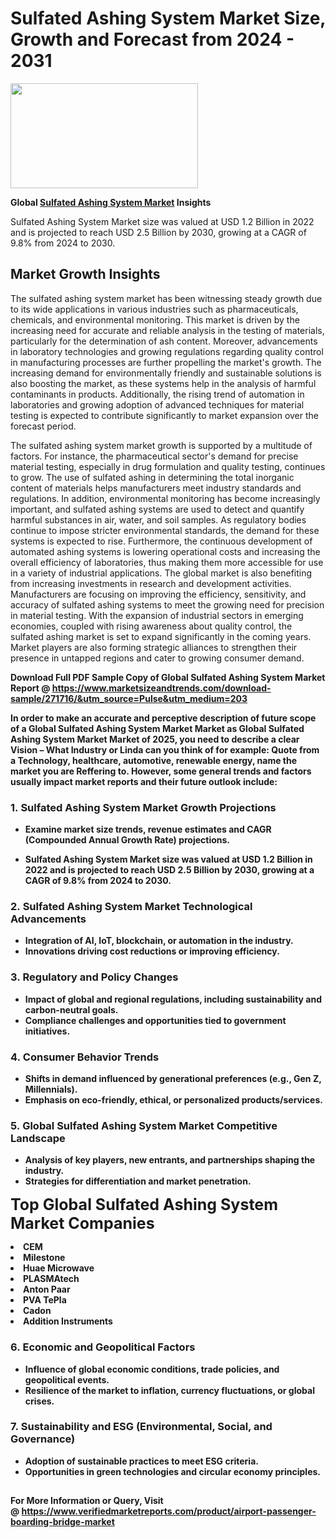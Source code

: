 <H1>Sulfated Ashing System Market Size, Growth and Forecast from 2024 - 2031</H1><img class="aligncenter size-medium wp-image-584254" src="https://thirdeyenews.in/wp-content/uploads/2024/09/Global-Market-Research-300x168.jpeg" alt="" width="300" height="168" /><p><strong>Global&nbsp;<a href="https://www.marketsizeandtrends.com/download-sample/271716/&amp;utm_source=Pulse&amp;utm_medium=203">Sulfated Ashing System Market</a> Insights</strong></p><p>Sulfated Ashing System Market size was valued at USD 1.2 Billion in 2022 and is projected to reach USD 2.5 Billion by 2030, growing at a CAGR of 9.8% from 2024 to 2030.</p><p><h2>Market Growth Insights</h2> <p>The sulfated ashing system market has been witnessing steady growth due to its wide applications in various industries such as pharmaceuticals, chemicals, and environmental monitoring. This market is driven by the increasing need for accurate and reliable analysis in the testing of materials, particularly for the determination of ash content. Moreover, advancements in laboratory technologies and growing regulations regarding quality control in manufacturing processes are further propelling the market's growth. The increasing demand for environmentally friendly and sustainable solutions is also boosting the market, as these systems help in the analysis of harmful contaminants in products. Additionally, the rising trend of automation in laboratories and growing adoption of advanced techniques for material testing is expected to contribute significantly to market expansion over the forecast period.</p> <p><strong></strong></p> <p>The sulfated ashing system market growth is supported by a multitude of factors. For instance, the pharmaceutical sector's demand for precise material testing, especially in drug formulation and quality testing, continues to grow. The use of sulfated ashing in determining the total inorganic content of materials helps manufacturers meet industry standards and regulations. In addition, environmental monitoring has become increasingly important, and sulfated ashing systems are used to detect and quantify harmful substances in air, water, and soil samples. As regulatory bodies continue to impose stricter environmental standards, the demand for these systems is expected to rise. Furthermore, the continuous development of automated ashing systems is lowering operational costs and increasing the overall efficiency of laboratories, thus making them more accessible for use in a variety of industrial applications. The global market is also benefiting from increasing investments in research and development activities. Manufacturers are focusing on improving the efficiency, sensitivity, and accuracy of sulfated ashing systems to meet the growing need for precision in material testing. With the expansion of industrial sectors in emerging economies, coupled with rising awareness about quality control, the sulfated ashing market is set to expand significantly in the coming years. Market players are also forming strategic alliances to strengthen their presence in untapped regions and cater to growing consumer demand. <p><strong></p><p><span class=""><strong>Download Full PDF Sample Copy of Global Sulfated Ashing System Market Report</strong> @ <a href="https://www.marketsizeandtrends.com/download-sample/271716/&amp;utm_source=Pulse&amp;utm_medium=203" target="_blank">https://www.marketsizeandtrends.com/download-sample/271716/&amp;utm_source=Pulse&amp;utm_medium=203</a></span></p><p>In order to make an accurate and perceptive description of future scope of a Global&nbsp;Sulfated Ashing System Market Market as Global&nbsp;Sulfated Ashing System Market Market of 2025, you need to describe a clear Vision &ndash; What Industry or Linda can you think of for example: Quote from a Technology, healthcare, automotive, renewable energy, name the market you are Reffering to. However, some general trends and factors usually impact market reports and their future outlook include:</p><h3>1.&nbsp;<strong>Sulfated Ashing System Market Growth Projections</strong></h3><ul><li>Examine market size trends, revenue estimates and CAGR (Compounded Annual Growth Rate) projections.</li><li><p>Sulfated Ashing System Market size was valued at USD 1.2 Billion in 2022 and is projected to reach USD 2.5 Billion by 2030, growing at a CAGR of 9.8% from 2024 to 2030.</p></li></ul><h3>2.&nbsp;<strong>Sulfated Ashing System Market Technological Advancements</strong></h3><ul><li>Integration of AI, IoT, blockchain, or automation in the industry.</li><li>Innovations driving cost reductions or improving efficiency.</li></ul><h3>3.&nbsp;<strong>Regulatory and Policy Changes</strong></h3><ul><li>Impact of global and regional regulations, including sustainability and carbon-neutral goals.</li><li>Compliance challenges and opportunities tied to government initiatives.</li></ul><h3>4.&nbsp;<strong>Consumer Behavior Trends</strong></h3><ul><li>Shifts in demand influenced by generational preferences (e.g., Gen Z, Millennials).</li><li>Emphasis on eco-friendly, ethical, or personalized products/services.</li></ul><h3>5.&nbsp;<strong>Global Sulfated Ashing System Market Competitive Landscape</strong></h3><ul><li>Analysis of key players, new entrants, and partnerships shaping the industry.</li><li>Strategies for differentiation and market penetration.</li></ul><p data-pm-slice="1 1 []"><span style="color: inherit; font-family: inherit; font-size: 25px;">Top Global Sulfated Ashing System Market Companies</span></p><div class="" data-test-id=""><p><li>CEM</li><li> Milestone</li><li> Huae Microwave</li><li> PLASMAtech</li><li> Anton Paar</li><li> PVA TePla</li><li> Cadon</li><li> Addition Instruments</li></p></div><h3>6.&nbsp;<strong>Economic and Geopolitical Factors</strong></h3><ul><li>Influence of global economic conditions, trade policies, and geopolitical events.</li><li>Resilience of the market to inflation, currency fluctuations, or global crises.</li></ul><h3>7.&nbsp;<strong>Sustainability and ESG (Environmental, Social, and Governance)</strong></h3><ul><li>Adoption of sustainable practices to meet ESG criteria.</li><li>Opportunities in green technologies and circular economy principles.</li></ul><h2><strong style="font-size: 14px;">For More Information or Query, Visit @&nbsp;</strong><a style="background-color: #ffffff; font-size: 14px;" href="https://www.marketsizeandtrends.com/report/sulfated-ashing-system-market/" target="_blank">https://www.verifiedmarketreports.com/product/airport-passenger-boarding-bridge-market</a></h2>
